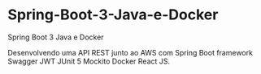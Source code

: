 # Spring-Boot-3-Java-e-Docker
Spring Boot 3 Java e Docker


Desenvolvendo uma API REST junto ao AWS com Spring Boot framework Swagger JWT JUnit 5 Mockito Docker React JS.

